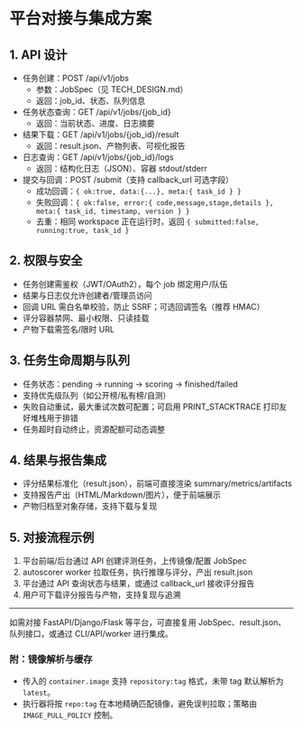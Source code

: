 # 平台对接与集成方案

## 1. API 设计

- 任务创建：POST /api/v1/jobs
  - 参数：JobSpec（见 TECH_DESIGN.md）
  - 返回：job_id、状态、队列信息
- 任务状态查询：GET /api/v1/jobs/{job_id}
  - 返回：当前状态、进度、日志摘要
- 结果下载：GET /api/v1/jobs/{job_id}/result
  - 返回：result.json、产物列表、可视化报告
- 日志查询：GET /api/v1/jobs/{job_id}/logs
  - 返回：结构化日志（JSON）、容器 stdout/stderr
- 提交与回调：POST /submit（支持 callback_url 可选字段）
  - 成功回调：`{ ok:true, data:{...}, meta:{ task_id } }`
  - 失败回调：`{ ok:false, error:{ code,message,stage,details }, meta:{ task_id, timestamp, version } }`
  - 去重：相同 workspace 正在运行时，返回 `{ submitted:false, running:true, task_id }`

## 2. 权限与安全

- 任务创建需鉴权（JWT/OAuth2），每个 job 绑定用户/队伍
- 结果与日志仅允许创建者/管理员访问
- 回调 URL 需白名单校验，防止 SSRF；可选回调签名（推荐 HMAC）
- 评分容器禁网、最小权限、只读挂载
- 产物下载需签名/限时 URL

## 3. 任务生命周期与队列

- 任务状态：pending → running → scoring → finished/failed
- 支持优先级队列（如公开榜/私有榜/自测）
- 失败自动重试，最大重试次数可配置；可启用 PRINT_STACKTRACE 打印友好堆栈用于排错
- 任务超时自动终止，资源配额可动态调整

## 4. 结果与报告集成

- 评分结果标准化（result.json），前端可直接渲染 summary/metrics/artifacts
- 支持报告产出（HTML/Markdown/图片），便于前端展示
- 产物归档至对象存储，支持下载与复现

## 5. 对接流程示例

1. 平台前端/后台通过 API 创建评测任务，上传镜像/配置 JobSpec
2. autoscorer worker 拉取任务，执行推理与评分，产出 result.json
3. 平台通过 API 查询状态与结果，或通过 callback_url 接收评分报告
4. 用户可下载评分报告与产物，支持复现与追溯

---

如需对接 FastAPI/Django/Flask 等平台，可直接复用 JobSpec、result.json、队列接口，或通过 CLI/API/worker 进行集成。

### 附：镜像解析与缓存

- 传入的 `container.image` 支持 `repository:tag` 格式，未带 tag 默认解析为 `latest`。
- 执行器将按 `repo:tag` 在本地精确匹配镜像，避免误判拉取；策略由 `IMAGE_PULL_POLICY` 控制。
